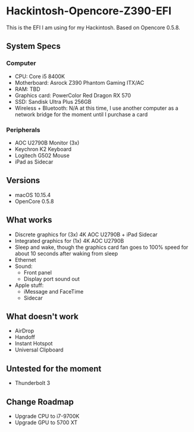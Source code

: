 # Hackintosh-Opencore-Z390-EFI

This is the EFI I am using for my Hackintosh. Based on Opencore 0.5.8.

## System Specs

### Computer

- CPU: Core i5 8400K
- Motherboard: Asrock Z390 Phantom Gaming ITX/AC
- RAM: TBD
- Graphics card: PowerColor Red Dragon RX 570
- SSD: Sandisk Ultra Plus 256GB
- Wireless + Bluetooth: N/A at this time, I use another computer as a network bridge for the moment until I purchase a card

### Peripherals

- AOC U2790B Monitor (3x)
- Keychron K2 Keyboard
- Logitech G502 Mouse
- iPad as Sidecar

## Versions

- macOS 10.15.4
- OpenCore 0.5.8

## What works

- Discrete graphics for (3x) 4K AOC U2790B + iPad Sidecar
- Integrated graphics for (1x) 4K AOC U2790B
- Sleep and wake, though the graphics card fan goes to 100% speed for about 10 seconds after waking from sleep
- Ethernet
- Sound:
  - Front panel
  - Display port sound out
- Apple stuff:
  - iMessage and FaceTime
  - Sidecar

## What doesn't work

- AirDrop
- Handoff
- Instant Hotspot
- Universal Clipboard

## Untested for the moment

- Thunderbolt 3

## Change Roadmap

- Upgrade CPU to i7-9700K
- Upgrade GPU to 5700 XT
